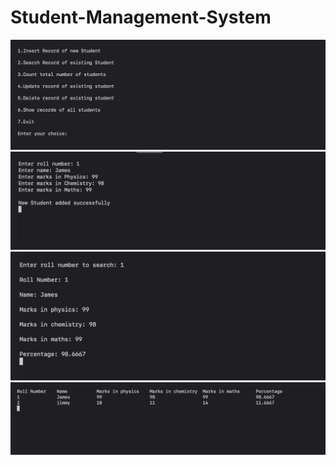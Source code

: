 # Student-Management-System
<img src="images/1.png">
<img src="images/2.png">
<img src="images/3.png">
<img src="images/4.png">
